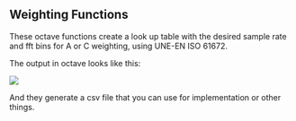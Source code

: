 ## Weighting Functions

These octave functions create a look up table with the desired sample rate and fft bins for A or C weighting, using UNE-EN ISO 61672.

The output in octave looks like this:

![](https://i.imgur.com/UYb5g7E.png)

And they generate a csv file that you can use for implementation or other things.